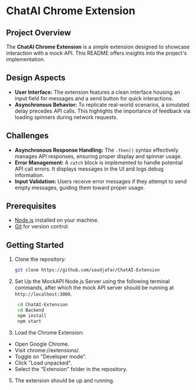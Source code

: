 # ChatAI Chrome Extension

## Project Overview
The **ChatAI Chrome Extension** is a simple extension designed to showcase interaction with a mock API. This README offers insights into the project's implementation.

## Design Aspects
- **User Interface:** The extension features a clean interface housing an input field for messages and a send button for quick interactions.
- **Asynchronous Behavior:** To replicate real-world scenarios, a simulated delay precedes API calls. This highlights the importance of feedback via loading spinners during network requests.

## Challenges
- **Asynchronous Response Handling:** The `.then()` syntax effectively manages API responses, ensuring proper display and spinner usage.
- **Error Management:** A `catch` block is implemented to handle potential API call errors. It displays messages in the UI and logs debug information.
- **Input Validation:** Users receive error messages if they attempt to send empty messages, guiding them toward proper usage.

## Prerequisites

- [Node.js](https://nodejs.org/) installed on your machine.
- [Git](https://git-scm.com/) for version control.

## Getting Started

1. Clone the repository:

   ```bash
   git clone https://github.com/saudjafar/ChatAI-Extension

2. Set Up the MockAPI Node.js Server using the following terminal commands, after which
   the mock API server should be running at `http://localhost:3000`.

   ```bash
    cd ChatAI-Extension
    cd Backend
    npm install
    npm start


4. Load the Chrome Extension:

- Open Google Chrome.
- Visit chrome://extensions/.
- Toggle on "Developer mode".
- Click "Load unpacked".
- Select the "Extension" folder in the repository.

5. The extension should be up and running.

